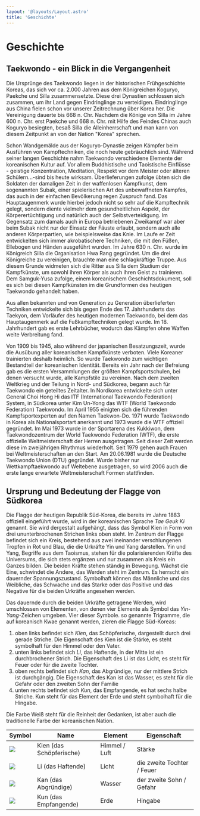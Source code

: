 ```yaml
---
layout: '@layouts/Layout.astro'
title: 'Geschichte'
---
```

# Geschichte

## Taekwondo - ein Blick in die Vergangenheit

Die Ursprünge des Taekwondo liegen in der historischen Frühgeschichte Koreas, das sich vor ca. 2.000 Jahren aus dem Königreichen Koguryo, Paekche und Silla zusammensetzte.
Diese drei Dynastien schlossen sich zusammen, um ihr Land gegen Eindringlinge zu verteidigen. Eindringlinge aus China fielen schon vor unserer Zeitrechnung über Korea her. Die Vereinigung dauerte bis 668 n. Chr. Nachdem die Könige von Silla im Jahre 600 n. Chr. erst Paekche und 668 n. Chr. mit Hilfe des Feindes Chinas auch Koguryo besiegten, besaß Silla die Alleinherrschaft und man kann von diesem Zeitpunkt an von der Nation "Korea" sprechen.

Schon Wandgemälde aus der Koguryo-Dynastie zeigen Kämpfer beim Ausführen von Kampftechniken, die noch heute gebräuchlich sind. Während seiner langen Geschichte nahm Taekwondo verschiedene Elemente der koreanischen Kultur auf. Vor allem Buddhistische und Taoistische Einflüsse - geistige Konzentration, Meditation, Respekt vor dem Meister oder älteren Schülern...-sind bis heute wirksam. Überlieferungen zufolge übten sich die Soldaten der damaligen Zeit in der waffenlosen Kampfkunst, dem sogenannten Subak, einer spielerischen Art des unbewaffneten Kampfes, das auch in der einfachen Bevölkerung regen Zuspruch fand. Das Hauptaugenmerk wurde hierbei jedoch nicht so sehr auf die Kampftechnik gelegt, sondern diente vielmehr dem gesundheitlichen Aspekt, der Körperertüchtigung und natürlich auch der Selbstverteidigung. Im Gegensatz zum damals auch in Europa betriebenen Zweikampf war aber beim Subak nicht nur der Einsatz der Fäuste erlaubt, sondern auch alle anderen Körperpartien, wie beispielsweise das Knie. Im Laufe er Zeit entwickelten sich immer akrobatischere Techniken, die mit den Füßen, Ellebogen und Händen ausgeführt wurden. Im Jahre 630 n. Chr. wurde im Königreich Silla die Organisation Hwa Rang gegründet. Um die drei Königreiche zu vereinigen, brauchte man eine schlagkräftige Truppe. Aus diesem Grunde widmeten sich die Ritter aus Silla dem Studium der Kampfkünste, um sowohl ihren Körper als auch ihren Geist zu trainieren. Dem Samguk-Yusa zufolge, einem koreanischem Geschichtsdokument, soll es sich bei diesen Kampfkünsten im die Grundformen des heutigen Taekwondo gehandelt haben.

Aus allen bekannten und von Generation zu Generation überlieferten Techniken entwickelte sich bis gegen Ende des 17. Jahrhunderts das Taekyon, dem Vorläufer des heutigen modernen Taekwondo, bei dem das Hauptaugenmerk auf die Fußkampftechniken gelegt wurde. Im 18. Jahrhundert gab es erste Lehrbücher, wodurch das Kämpfen ohne Waffen weite Verbreitung fand.

Von 1909 bis 1945, also während der japanischen Besatzungszeit, wurde die Ausübung aller koreanischen Kampfkünste verboten. Viele Koreaner trainierten deshalb heimlich. So wurde Taekwondo zum wichtigen Bestandteil der koreanischen Identität. Bereits ein Jahr nach der Befreiung gab es die ersten Versammlungen der größten Kampfsportschulen, bei denen versucht wurde, alle Kampfstile zu vereinen.
Nach dem zweiten Weltkrieg und der Teilung in Nord- und Südkorea, begann auch für Taekwondo ein geteiltes Zeitalter. In Nordkorea entwickelte sich unter General Choi Hong Hi das ITF (International Taekwondo Federation) System, in Südkorea unter Kim Un-Yong das WTF (World Taekwondo Federation) Taekwondo.
Im April 1955 einigten sich die führenden Kampfsportexperten auf den Namen Taekwon-Do. 1971 wurde Taekwondo in Korea als Nationalsportart anerkannt und 1973 wurde die WTF offiziell gegründet. Im Mai 1973 wurde in der Sportarena des Kukkiwon, dem Taekwondozentrum der World Taekwondo Federation (WTF), die erste offizielle Weltmeisterschaft der Herren ausgetragen. Seit dieser Zeit werden diese im zweijährigen Rhythmus wiederholt. Seit 1979 gehen auch Frauen bei Weltmeisterschaften an den Start.
Am 20.06.1981 wurde die Deutsche Taekwondo Union (DTU) gegründet. Wurde bisher nur Wettkampftaekwondo auf Weltebene ausgetragen, so wird 2006 auch die erste lange erwartete Weltmeisterschaft Formen stattfinden.



## Ursprung und Bedeutung der Flagge von Südkorea

Die Flagge der heutigen Republik Süd-Korea, die bereits im Jahre 1883 offiziell eingeführt wurde, wird in der koreanischen Sprache _Tae Geuk Ki_ genannt.
Sie wird dergestalt aufgehängt, dass das Symbol Kien in Form von drei ununterbrochenen Strichen links oben steht. Im Zentrum der Flagge befindet sich ein Kreis, bestehend aus zwei ineinander verschlungenen Tropfen in Rot und Blau, die die Urkräfte Yin und Yang darstellen. Yin und Yang, Begriffe aus dem Taoismus, stehen für die polarisierenden Kräfte des Universums, die sich stets ergänzen und nur zusammen als Kreis ein Ganzes bilden. Die beiden Kräfte stehen ständig in Bewegung. Wächst die Eine, schwindet die Andere, das Werden steht im Zentrum. Es herrscht ein dauernder Spannungszustand. Symbolhaft können das Männliche und das Weibliche, das Schwache und das Starke oder das Positive und das Negative für die beiden Urkräfte angesehen werden.

Das dauernde durch die beiden Urkräfte getragene Werden, wird umschlossen von Elementen, von denen vier Elemente als Symbol das _Yin-Yang_-Zeichen umgeben.
Vier dieser Symbole. so genannte Trigramme, die auf koreanisch Kwae genannt werden, zieren die Flagge Süd-Koreas:

1. oben links befindet sich _Kien_, das Schöpferische, dargestellt durch drei gerade Striche. Die Eigenschaft des Kien ist die Stärke, es steht symbolhaft für den Himmel oder den Vater.
2. unten links befindet sich _Li_, das Haftende, in der Mitte ist ein durchbrochener Strich. Die Eigenschaft des Li ist das Licht, es steht für Feuer oder für die zweite Tochter.
3. oben rechts befindet sich _Kan_, das Abgründige, nur der mittlere Strich ist durchgängig. Die Eigenschaft des Kan ist das Wasser, es steht für die Gefahr oder den zweiten Sohn der Familie
4. unten rechts befindet sich _Kun_, das Empfangende, es hat sechs halbe Striche. Kun steht für das Element der Erde und steht symbolhaft für die Hingabe.

Die Farbe Weiß steht für die Reinheit der Gedanken, ist aber auch die traditionelle Farbe der koreanischen Nation.


<div class="md:container mx-auto prose-img:inline prose-img:m-0">
    <table>
        <thead>
            <tr>
                <th>Symbol</th>
                <th>Name</th>
                <th>Element</th>
                <th>Eigenschaft</th>
            </tr>
        </thead>
        <tbody>
            <tr>
                <td><image src='/poomse/il-jang.gif' /></td>
                <td>Kien (das Schöpferische)</td>
                <td>Himmel / Luft</td>
                <td>Stärke</td>
            </tr>
            <tr>
                <td><image src='/poomse/sam-jang.gif' /></td>
                <td>Li (das Haftende)</td>
                <td>Licht</td>
                <td>die zweite Tochter / Feuer</td>
            </tr>
            <tr>
                <td><image src='/poomse/yuk-jang.gif' /></td>
                <td>Kan (das Abgründige)</td>
                <td>Wasser</td>
                <td>der zweite Sohn / Gefahr</td>
            </tr>
            <tr>
                <td><image src='/poomse/pal-jang.gif' /></td>
                <td>Kun (das Empfangende)</td>
                <td>Erde</td>
                <td>Hingabe</td>
            </tr>
        </tbody>
    </table>
</div>
